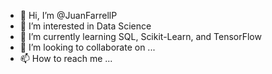 - 👋 Hi, I’m @JuanFarrellP
- 👀 I’m interested in Data Science
- 🌱 I’m currently learning SQL, Scikit-Learn, and TensorFlow
- 💞️ I’m looking to collaborate on ...
- 📫 How to reach me ...

<!---
JuanFarrellP/JuanFarrellP is a ✨ special ✨ repository because its `README.md` (this file) appears on your GitHub profile.
You can click the Preview link to take a look at your changes.
--->
